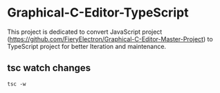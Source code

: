 # Graphical-C-Editor-TypeScript

This project is dedicated to convert JavaScript project (https://github.com/FieryElectron/Graphical-C-Editor-Master-Project) to TypeScript project for  better Iteration and maintenance.

## tsc watch changes

    tsc -w